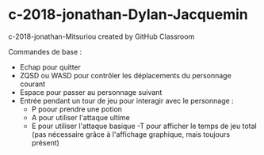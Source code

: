 # c-2018-jonathan-Dylan-Jacquemin
c-2018-jonathan-Mitsuriou created by GitHub Classroom

Commandes de base :

- Echap pour quitter
- ZQSD ou WASD pour contrôler les déplacements du personnage courant
- Espace pour passer au personnage suivant
- Entrée pendant un tour de jeu pour interagir avec le personnage :
    - P poour prendre une potion
    - A pour utiliser l'attaque ultime
    - E pour utiliser l'attaque basique
-T pour afficher le temps de jeu total (pas nécessaire grâce à l'affichage graphique, mais toujours présent)
